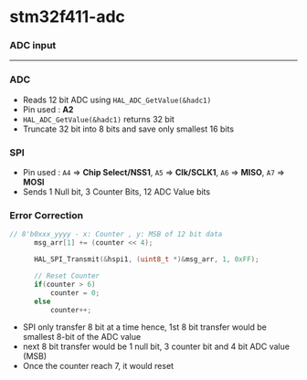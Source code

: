 # stm32f411-adc

### ADC input
---
### ADC
- Reads 12 bit ADC using `HAL_ADC_GetValue(&hadc1)`
- Pin used : **A2**
- `HAL_ADC_GetValue(&hadc1)` returns 32 bit
- Truncate 32 bit into 8 bits and save only smallest 16 bits

### SPI
- Pin used : `A4` => **Chip Select/NSS1**, `A5` => **Clk/SCLK1**, `A6` => **MISO**, `A7` => **MOSI**
- Sends 1 Null bit, 3 Counter Bits, 12 ADC Value bits

### Error Correction
```c
// 8'b0xxx_yyyy - x: Counter , y: MSB of 12 bit data
	  msg_arr[1] += (counter << 4);

	  HAL_SPI_Transmit(&hspi1, (uint8_t *)&msg_arr, 1, 0xFF);

	  // Reset Counter
	  if(counter > 6)
		  counter = 0;
	  else
		  counter++;
 ```
 
 - SPI only transfer 8 bit at a time hence, 1st 8 bit transfer would be smallest 8-bit of the ADC value
 - next 8 bit transfer would be 1 null bit, 3 counter bit and 4 bit ADC value (MSB)
 - Once the counter reach 7, it would reset
